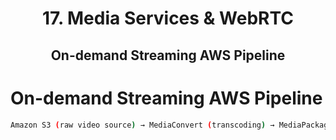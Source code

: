 <div align='center'>
  <h1> 17. Media Services & WebRTC </h1>
  <h2> On-demand Streaming AWS Pipeline </h2>
</div>

# On-demand Streaming AWS Pipeline

```bash
Amazon S3 (raw video source) → MediaConvert (transcoding) → MediaPackage (optional: encryption, DVR, playback) → CloudFront (content delivery at scale) → End Users
```
